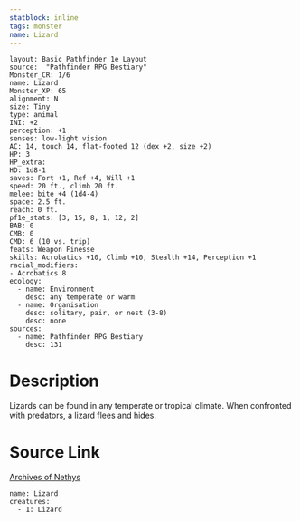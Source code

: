 ```yaml
---
statblock: inline
tags: monster
name: Lizard
---
```

```statblock
layout: Basic Pathfinder 1e Layout
source:  "Pathfinder RPG Bestiary"
Monster_CR: 1/6
name: Lizard
Monster_XP: 65
alignment: N
size: Tiny
type: animal
INI: +2
perception: +1
senses: low-light vision
AC: 14, touch 14, flat-footed 12 (dex +2, size +2)
HP: 3
HP_extra: 
HD: 1d8-1
saves: Fort +1, Ref +4, Will +1
speed: 20 ft., climb 20 ft.
melee: bite +4 (1d4-4)
space: 2.5 ft.
reach: 0 ft.
pf1e_stats: [3, 15, 8, 1, 12, 2]
BAB: 0
CMB: 0
CMD: 6 (10 vs. trip)
feats: Weapon Finesse
skills: Acrobatics +10, Climb +10, Stealth +14, Perception +1
racial_modifiers:
- Acrobatics 8
ecology:
  - name: Environment
    desc: any temperate or warm
  - name: Organisation
    desc: solitary, pair, or nest (3-8)
    desc: none
sources:
  - name: Pathfinder RPG Bestiary
    desc: 131
```
# Description
Lizards can be found in any temperate or tropical climate. When confronted with predators, a lizard flees and hides.
# Source Link
[Archives of Nethys](https://aonprd.com/MonsterDisplay.aspx?ItemName=Lizard)
```encounter-table
name: Lizard
creatures:
  - 1: Lizard
```
